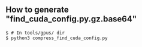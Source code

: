 ## How to generate "find_cuda_config.py.gz.base64"

```
$ # In tools/gpus/ dir
$ python3 compress_find_cuda_config.py
```
